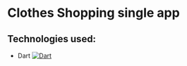 # Clothes Shopping single app

## Technologies used:
  - Dart [![Dart](https://skillicons.dev/icons?i=dart)](https://skillicons.dev)
